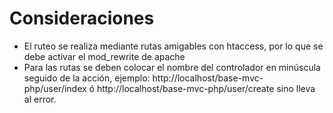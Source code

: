 # Consideraciones
- El ruteo se realiza mediante rutas amigables con htaccess, por lo que se debe activar el mod_rewrite de apache
- Para las rutas se deben colocar el nombre del controlador en minúscula seguido de la acción, ejemplo: http://localhost/base-mvc-php/user/index ó http://localhost/base-mvc-php/user/create sino lleva al error.
